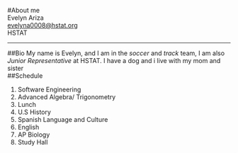 #About me  
Evelyn Ariza  
evelyna0008@hstat.org  
HSTAT  
***
##Bio
My name is Evelyn, and I am in the _soccer_ and _track_ team, I am also *Junior Representative* at HSTAT. I have a dog and i live with my mom and sister  
##Schedule  
1. Software Engineering  
2. Advanced Algebra/ Trigonometry  
3. Lunch  
4. U.S History
5. Spanish Language and Culture
6. English
7. AP Biology
8. Study Hall
